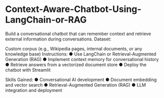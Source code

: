 # Context-Aware-Chatbot-Using-LangChain-or-RAG
Build a conversational chatbot that can remember context and retrieve external information during conversations.
Dataset:

Custom corpus (e.g., Wikipedia pages, internal documents, or any knowledge base)
Instructions:
● Use LangChain or Retrieval-Augmented Generation (RAG)
● Implement context memory for conversational history
● Retrieve answers from a vectorized document store
● Deploy the chatbot with Streamlit

Skills Gained:
● Conversational AI development
● Document embedding and vector search
● Retrieval-Augmented Generation (RAG)
● LLM integration and deployment

